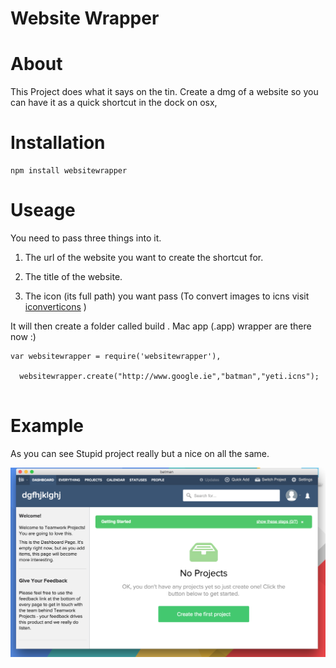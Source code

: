 
# Website Wrapper
# About
This Project does what it says on the tin. Create a dmg of a website so you can have it as a quick shortcut in the dock on osx,

# Installation

```shell
npm install websitewrapper
```

# Useage
You need to pass three things into it.

1. The url of the website you want to create the shortcut for.

2. The title of the website.

3. The icon (its full path) you want pass (To convert images to icns visit [iconverticons](https://iconverticons.com/online/) )

It will then create a folder called build . Mac app (.app) wrapper are there now  :)


```
var websitewrapper = require('websitewrapper'),

  websitewrapper.create("http://www.google.ie","batman","yeti.icns");


```

# Example
As you can see
Stupid project really but a nice on all the same.

![alt text](assets/example.png "Firebase Yeti")
